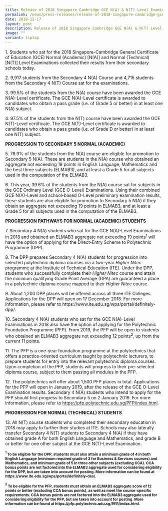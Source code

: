 ```yaml
---
title: Release of 2018 Singapore Cambridge GCE N(A) & N(T) Level Examination Results
permalink: /news/press-releases/release-of-2018-singapore-cambridge-gce-na-nt-level-examination-results/
date: 2018-12-17
layout: post
description: Release of 2018 Singapore Cambridge GCE N(A) & N(T) Level Examination Results
image: ""
variant: tiptap
---
```

<p>1. Students who sat for the 2018 Singapore-Cambridge General Certificate
of Education (GCE) Normal (Academic) [N(A)] and Normal (Technical) [N(T)]
Level Examinations collected their results from their secondary schools
today.</p>
<p>2. 9,917 students from the Secondary 4 N(A) Course and 4,715 students
from the Secondary 4 N(T) Course sat for the examinations.</p>
<p>3. 99.5% of the students from the N(A) course have been awarded the GCE
N(A)-Level certificate. The GCE N(A)-Level certificate is awarded to candidates
who obtain a pass grade (i.e. of Grade 5 or better) in at least one N(A)
subject.</p>
<p>4. 97.5% of the students from the N(T) course have been awarded the GCE
N(T)-Level certificate. The GCE N(T)-Level certificate is awarded to candidates
who obtain a pass grade (i.e. of Grade D or better) in at least one N(T)
subject.</p>
<p><strong>PROGRESSION TO SECONDARY 5 NORMAL (ACADEMIC)</strong>
</p>
<p>5. 76.9% of the students from the N(A) course are eligible for promotion
to Secondary 5 N(A). These are students in the N(A) course who obtained
an aggregate not exceeding 19 points in English Language, Mathematics and
the best three subjects (ELMAB3), and at least a Grade 5 for all subjects
used in the computation of the ELMAB3.</p>
<p>6. This year, 39.6% of the students from the N(A) course sat for subjects
in the GCE Ordinary Level (GCE O-Level) Examinations. Using their combined
GCE N(A)-Level and school-based O-Level preliminary examination results,
these students are also eligible for promotion to Secondary 5 N(A) if they
obtain an aggregate not exceeding 19 points in ELMAB3, and at least a Grade
5 for all subjects used in the computation of the ELMAB3.</p>
<p><strong>PROGRESSION PATHWAYS FOR NORMAL (ACADEMIC) STUDENTS</strong>
</p>
<p>7. Secondary 4 N(A) students who sat for the GCE N(A)-Level Examinations
in 2018 and obtained an ELMAB3 aggregate not exceeding 19 points<sup>1</sup> will
have the option of applying for the Direct-Entry Scheme to Polytechnic
Programme (DPP).</p>
<p>8. The DPP prepares Secondary 4 N(A) students for progression into selected
polytechnic diploma courses via a two-year <em>Higher Nitec</em> programme
at the Institute of Technical Education (ITE). Under the DPP, students
who successfully complete their <em>Higher Nitec</em> course and attain the
minimum qualifying Grade Point Average (GPA) are guaranteed a place in
a polytechnic diploma course mapped to their <em>Higher Nitec</em> course.</p>
<p>9. About 1,200 DPP places will be offered across all three ITE Colleges.
Applications for the DPP will open on 17 December 2018. For more information,
please refer to https://www.ite.edu.sg/wps/portal/definitely-dpp/.</p>
<p>10. Secondary 4 N(A) students who sat for the GCE N(A)-Level Examinations
in 2018 also have the option of applying for the Polytechnic Foundation
Programme (PFP). From 2019, the PFP will be open to students who obtained
an ELMAB3 aggregate not exceeding 12 points<sup>2</sup>, up from the current
11 points.</p>
<p>11. The PFP is a one-year foundation programme at the polytechnics that
offers a practice-oriented curriculum taught by polytechnic lecturers,
to prepare students for entry into the relevant polytechnic diploma courses.
Upon completion of the PFP, students will progress to their pre-selected
diploma course, subject to them passing all modules in the PFP.</p>
<p>12. The polytechnics will offer about 1,500 PFP places in total. Applications
for the PFP will open in January 2019, after the release of the GCE O-Level
Examination results. Secondary 4 N(A) students who intend to apply for
the PFP should first progress to Secondary 5 on 2 January 2019. For more
information, please refer to <a href="https://pfp.polytechnic.edu.sg/PFP/index.html" rel="noopener noreferrer nofollow" target="_blank">https://pfp.polytechnic.edu.sg/PFP/index.html</a>.</p>
<p><strong>PROGRESSION FOR NORMAL (TECHNICAL) STUDENTS</strong>
</p>
<p>13. All N(T) course students who completed their secondary education in
2018 may apply to further their studies at ITE. Schools may also laterally
transfer Secondary 4 N(T) students to Secondary 4 N(A) if they have obtained
grade A for both English Language and Mathematics, and grade B or better
for one other subject at the GCE N(T)-Level Examination.</p>
<p><strong><sup><sub>1 </sub></sup><sub>To be eligible for the DPP, students must also attain a minimum grade of 4 in both English Language (minimum required grade of 3 for Business &amp; Services courses) and Mathematics, and minimum grade of 5 in three other subjects (excluding CCA). CCA bonus points are not factored into the ELMAB3 aggregate used for considering eligibility for the DPP, but are taken into account for posting. More information can be found at https://www.ite.edu.sg/wps/portal/definitely-des/.</sub></strong>
</p>
<p><strong><sup><sub>2 </sub></sup><sub>To be eligible for the PFP, students must obtain an ELMAB3 aggregate score of 12 points or better (excluding CCA bonus points), as well as meet the course-specific requirements. CCA bonus points are not factored into the ELMAB3 aggregate used for considering eligibility for the PFP, but are taken into account for posting. More information can be found at </sub><a href="https://pfp.polytechnic.edu.sg/PFP/index.html" rel="noopener noreferrer nofollow" target="_blank"><sub>https://pfp.polytechnic.edu.sg/PFP/index.html</sub></a><sub>.</sub></strong>
</p>
<p></p>